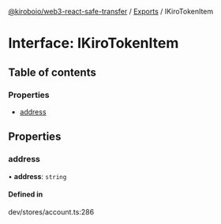 [@kiroboio/web3-react-safe-transfer](../README.md) / [Exports](../modules.md) / IKiroTokenItem

# Interface: IKiroTokenItem

## Table of contents

### Properties

- [address](IKiroTokenItem.md#address)

## Properties

### address

• **address**: `string`

#### Defined in

dev/stores/account.ts:286

